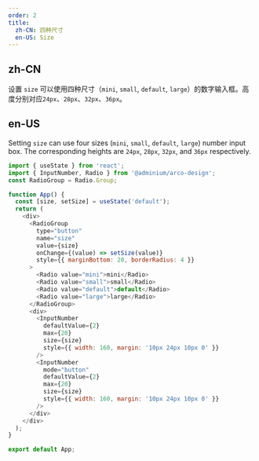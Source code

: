```yaml
---
order: 2
title:
  zh-CN: 四种尺寸
  en-US: Size
---
```


## zh-CN

设置 `size` 可以使用四种尺寸（`mini`, `small`, `default`, `large`）的数字输入框。高度分别对应`24px`、`28px`、`32px`、`36px`。

## en-US

Setting `size` can use four sizes (`mini`, `small`, `default`, `large`) number input box. The corresponding heights are `24px`, `28px`, `32px`, and `36px` respectively.

```js
import { useState } from 'react';
import { InputNumber, Radio } from '@adminium/arco-design';
const RadioGroup = Radio.Group;

function App() {
  const [size, setSize] = useState('default');
  return (
    <div>
      <RadioGroup
        type="button"
        name="size"
        value={size}
        onChange={(value) => setSize(value)}
        style={{ marginBottom: 20, borderRadius: 4 }}
      >
        <Radio value="mini">mini</Radio>
        <Radio value="small">small</Radio>
        <Radio value="default">default</Radio>
        <Radio value="large">large</Radio>
      </RadioGroup>
      <div>
        <InputNumber
          defaultValue={2}
          max={20}
          size={size}
          style={{ width: 160, margin: '10px 24px 10px 0' }}
        />
        <InputNumber
          mode="button"
          defaultValue={2}
          max={20}
          size={size}
          style={{ width: 160, margin: '10px 24px 10px 0' }}
        />
      </div>
    </div>
  );
}

export default App;
```
